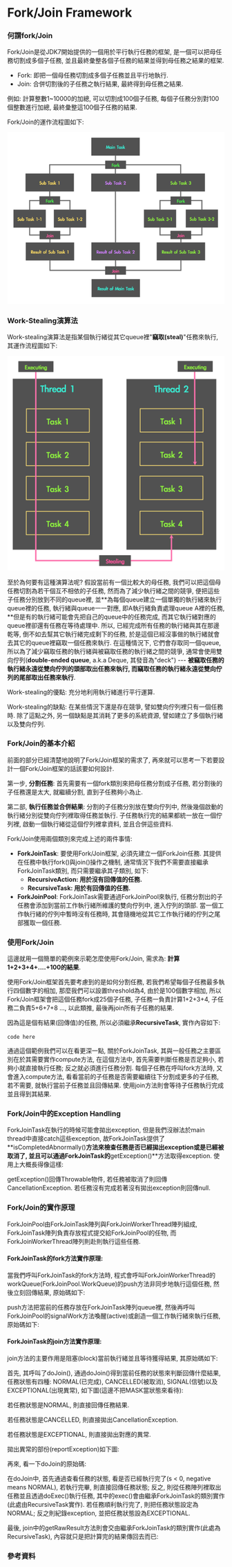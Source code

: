 # Fork/Join Framework

### 何謂fork/Join

Fork/Join是從JDK7開始提供的一個用於平行執行任務的框架, 是一個可以把母任務切割成多個子任務, 並且最終彙整各個子任務的結果並得到母任務之結果的框架.

* Fork: 即把一個母任務切割成多個子任務並且平行地執行.
* Join: 合併切割後的子任務之執行結果, 最終得到母任務之結果.

例如: 計算整數1~10000的加總, 可以切割成100個子任務, 每個子任務分別對100個整數進行加總, 最終彙整這100個子任務的結果.

Fork/Join的運作流程圖如下:

![](/assets/jmm-111.png)

### Work-Stealing演算法

Work-stealing演算法是指某個執行緒從其它queue裡"**竊取\(steal\)**"任務來執行, 其運作流程圖如下:

![](/assets/jmm-112.png)

至於為何要有這種演算法呢? 假設當前有一個比較大的母任務, 我們可以把這個母任務切割為若干個互不相依的子任務, 然而為了減少執行緒之間的競爭, 便把這些子任務分別放到不同的queue裡, 並**為每個queue建立一個單獨的執行緒來執行queue裡的任務, 執行緒與queue一一對應, 即A執行緒負責處理queue A裡的任務, **但是有的執行緒可能會先把自己的queue中的任務完成, 而其它執行緒對應的queue裡卻還有任務在等待處理中. 所以, 已經完成所有任務的執行緒與其在那邊乾等, 倒不如去幫其它執行緒完成剩下的任務, 於是這個已經沒事做的執行緒就會去其它的queue裡竊取一個任務來執行. 在這種情況下, 它們會存取同一個queue, 所以為了減少竊取任務的執行緒與被竊取任務的執行緒之間的競爭, 通常會使用雙向佇列\(**double-ended queue**, a.k.a Deque, 其發音為"deck"\) --- **被竊取任務的執行緒永遠從雙向佇列的頭部取出任務來執行, 而竊取任務的執行緒永遠從雙向佇列的尾部取出任務來執行**.

Work-stealing的優點: 充分地利用執行緒進行平行運算.

Work-stealing的缺點: 在某些情況下還是存在競爭, 譬如雙向佇列裡只有一個任務時. 除了這點之外, 另一個缺點是其消耗了更多的系統資源, 譬如建立了多個執行緒以及雙向佇列.

### Fork/Join的基本介紹

前面的部分已經清楚地說明了Fork/Join框架的需求了, 再來就可以思考一下若要設計一個Fork/Join框架的話該要如何設計.

第一步, **分割任務**: 首先需要有一個fork類別來把母任務分割成子任務, 若分割後的子任務還是太大, 就繼續分割, 直到子任務夠小為止.

第二部, **執行任務並合併結果**: 分割的子任務分別放在雙向佇列中, 然後幾個啟動的執行緒分別從雙向佇列裡取得任務並執行. 子任務執行完的結果都統一放在一個佇列裡, 啟動一個執行緒從這個佇列裡拿資料, 並且合併這些資料.

Fork/Join使用兩個類別來完成上述的兩件事情:

* **ForkJoinTask**: 要使用Fork/Join框架, 必須先建立一個ForkJoin任務. 其提供在任務中執行fork\(\)與join\(\)操作之機制, 通常情況下我們不需要直接繼承ForkJoinTask類別, 而只需要繼承其子類別, 如下:
  * **RecursiveAction: 用於沒有回傳值的任務.**
  * **RecursiveTask: 用於有回傳值的任務.**
* **ForkJoinPool**: ForkJoinTask需要通過ForkJoinPool來執行, 任務分割出的子任務會添加到當前工作執行緒所維護的雙向佇列中, 進入佇列的頭部. 當一個工作執行緒的佇列中暫時沒有任務時, 其會隨機地從其它工作執行緒的佇列之尾部獲取一個任務.

### 使用Fork/Join

這邊就用一個簡單的範例來示範怎麼使用Fork/Join, 需求為: **計算1+2+3+4+....+100的結果**.

使用Fork/Join框架首先要考慮到的是如何分割任務, 若我們希望每個子任務最多執行四個數字的相加, 那麼我們可以設置threshold為4, 由於是100個數字相加, 所以Fork/Join框架會把這個任務fork成25個子任務, 子任務一負責計算1+2+3+4, 子任務二負責5+6+7+8 ..., 以此類推, 最後再join所有子任務的結果.

因為這是個有結果\(回傳值\)的任務, 所以必須繼承**RecursiveTask**, 實作內容如下:

`code here`

通過這個範例我們可以在看更深一點, 關於ForkJoinTask, 其與一般任務之主要區別在於其需要實作compute方法, 在這個方法中, 首先需要判斷任務是否足夠小, 若夠小就直接執行任務; 反之就必須進行任務分割. 每個子任務在呼叫fork方法時, 又會進入compute方法, 看看當前的子任務是否需要繼續往下分割成更多的子任務, 若不需要, 就執行當前子任務並且回傳結果. 使用join方法則會等待子任務執行完成並且得到其結果.

### Fork/Join中的Exception Handling

ForkJoinTask在執行的時候可能會拋出exception, 但是我們沒辦法於main thread中直接catch這些exception, 故ForkJoinTask提供了**isCompletedAbnormally\(\)**方法來檢查任務是否已經拋出exception或是已經被取消了, 並且可以通過ForkJoinTask的**getException\(\)**方法取得exception. 使用上大概長得像這樣:

getException\(\)回傳Throwable物件, 若任務被取消了則回傳CancellationException. 若任務沒有完成若著沒有拋出exception則回傳null.

### Fork/Join的實作原理

ForkJoinPool由ForkJoinTask陣列與ForkJoinWorkerThread陣列組成, ForkJoinTask陣列負責存放程式提交給ForkJoinPool的任物, 而ForkJoinWorkerThread陣列則赴則執行這些任務.



#### ForkJoinTask的fork方法實作原理: 

當我們呼叫ForkJoinTask的fork方法時, 程式會呼叫ForkJoinWorkerThread的workQueue\(ForkJoinPool.WorkQueue\)的push方法非同步地執行這個任務, 然後立刻回傳結果, 原始碼如下:



push方法把當前的任務存放在ForkJoinTask陣列queue裡, 然後再呼叫ForkJoinPool的signalWork方法喚醒\(active\)或創造一個工作執行緒來執行任務, 原始碼如下:



#### ForkJoinTask的join方法實作原理:

join方法的主要作用是阻塞\(block\)當前執行緒並且等待獲得結果, 其原始碼如下:

首先, 其呼叫了doJoin\(\), 通過doJoin\(\)得到當前任務的狀態來判斷回傳什麼結果, 任務狀態有四種: NORMAL\(已完成\), CANCELLED\(被取消\), SIGNAL\(信號\)以及EXCEPTIONAL\(出現異常\), 如下圖\(這邊不把MASK當狀態來看待\):



若任務狀態是NORMAL, 則直接回傳任務結果.

若任務狀態是CANCELLED, 則直接拋出CancellationException.

若任務狀態是EXCEPTIONAL, 則直接拋出對應的異常.



拋出異常的部份\(reportException\)如下圖:



再來, 看一下doJoin的原始碼:

在doJoin中, 首先通過查看任務的狀態, 看是否已經執行完了\(s &lt; 0, negative means NORMAL\), 若執行完畢, 則直接回傳任務狀態; 反之, 則從任務陣列裡取出任務並且透過doExec\(\)執行任務, 其中的exec\(\)會由繼承ForkJoinTask的類別實作\(此處由RecursiveTask實作\). 若任務順利執行完了, 則把任務狀態設定為NORMAL; 反之則紀錄exception, 並把任務狀態設為EXCEPTIONAL.





最後, join中的getRawResult方法則會交由繼承ForkJoinTask的類別實作\(此處為RecursiveTask\), 內容就只是把計算完的結果傳回去而已:

### 參考資料



